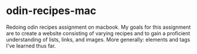 # odin-recipes-mac
Redoing odin recipes assignment on macbook. My goals for this assignment are to create a website consisting of varying recipes and to 
gain a proficient understanding of lists, links, and images. More generally: elements and tags I've learned thus far.

